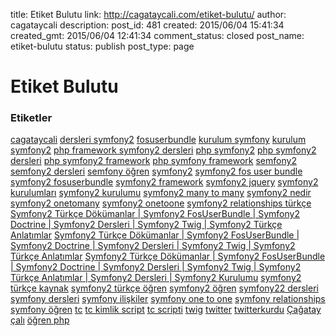 title: Etiket Bulutu
link: http://cagataycali.com/etiket-bulutu/
author: cagataycali
description: 
post_id: 481
created: 2015/06/04 15:41:34
created_gmt: 2015/06/04 12:41:34
comment_status: closed
post_name: etiket-bulutu
status: publish
post_type: page

# Etiket Bulutu

### Etiketler

[cagataycali](http://cagataycali.me/tag/cagataycali/) [dersleri symfony2](http://cagataycali.me/tag/dersleri-symfony2/) [fosuserbundle](http://cagataycali.me/tag/fosuserbundle/) [kurulum symfony](http://cagataycali.me/tag/kurulum-symfony/) [kurulum symfony2](http://cagataycali.me/tag/kurulum-symfony2/) [php framework symfony2 dersleri](http://cagataycali.me/tag/php-framework-symfony2-dersleri/) [php symfony2](http://cagataycali.me/tag/php-symfony2/) [php symfony2 dersleri](http://cagataycali.me/tag/php-symfony2-dersleri/) [php symfony2 framework](http://cagataycali.me/tag/php-symfony2-framework/) [php symfony framework](http://cagataycali.me/tag/php-symfony-framework/) [semfony2](http://cagataycali.me/tag/semfony2/) [semfony2 dersleri](http://cagataycali.me/tag/semfony2-dersleri/) [semfony öğren](http://cagataycali.me/tag/semfony-ogren/) [symfony2](http://cagataycali.me/tag/symfony2/) [symfony2 fos user bundle](http://cagataycali.me/tag/symfony2-fos-user-bundle/) [symfony2 fosuserbundle](http://cagataycali.me/tag/symfony2-fosuserbundle/) [symfony2 framework](http://cagataycali.me/tag/symfony2-framework/) [symfony2 jquery](http://cagataycali.me/tag/symfony2-jquery/) [symfony2 kurulumları](http://cagataycali.me/tag/symfony2-kurulumlari/) [symfony2 kurulumu](http://cagataycali.me/tag/symfony2-kurulumu/) [symfony2 many to many](http://cagataycali.me/tag/symfony2-many-to-many/) [symfony2 nedir](http://cagataycali.me/tag/symfony2-nedir/) [symfony2 onetomany](http://cagataycali.me/tag/symfony2-onetomany/) [symfony2 onetoone](http://cagataycali.me/tag/symfony2-onetoone/) [symfony2 relationships türkçe](http://cagataycali.me/tag/symfony2-relationships-turkce/) [Symfony2 Türkçe Dökümanlar | Symfony2 FosUserBundle | Symfony2 Doctrine | Symfony2 Dersleri | Symfony2 Twig | Symfony2 Türkçe Anlatımlar](http://cagataycali.me/tag/symfony2-dersleri/) [Symfony2 Türkçe Dökümanlar | Symfony2 FosUserBundle | Symfony2 Doctrine | Symfony2 Dersleri | Symfony2 Twig | Symfony2 Türkçe Anlatımlar](http://cagataycali.me/tag/symfony-2/) [Symfony2 Türkçe Dökümanlar | Symfony2 FosUserBundle | Symfony2 Doctrine | Symfony2 Dersleri | Symfony2 Twig | Symfony2 Türkçe Anlatımlar | Symfony2 Dersleri | Symfony2 Kurulumu](http://cagataycali.me/tag/symfony2-kurulum/) [symfony2 türkçe kaynak](http://cagataycali.me/tag/symfony2-turkce-kaynak/) [symfony2 türkçe öğren](http://cagataycali.me/tag/symfony2-turkce-ogren/) [symfony2 öğren](http://cagataycali.me/tag/symfony2-ogren/) [symfony22 dersleri](http://cagataycali.me/tag/symfony22-dersleri/) [symfony dersleri](http://cagataycali.me/tag/symfony-dersleri/) [symfony ilişkiler](http://cagataycali.me/tag/symfony-iliskiler/) [symfony one to one](http://cagataycali.me/tag/symfony-one-to-one/) [symfony relationships](http://cagataycali.me/tag/symfony-relationships/) [symfony öğren](http://cagataycali.me/tag/symfony-ogren/) [tc](http://cagataycali.me/tag/tc/) [tc kimlik script](http://cagataycali.me/tag/tc-kimlik-script/) [tc scripti](http://cagataycali.me/tag/tc-scripti/) [twig](http://cagataycali.me/tag/twig/) [twitter](http://cagataycali.me/tag/twitter/) [twitterkurdu](http://cagataycali.me/tag/twitterkurdu/) [Çağatay çalı](http://cagataycali.me/tag/cagatay-cali/) [öğren php](http://cagataycali.me/tag/ogren-php/)